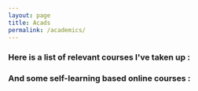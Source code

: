 ```yaml
---
layout: page
title: Acads
permalink: /academics/
---
```


### Here is a list of relevant courses I've taken up :

### And some self-learning based online courses :